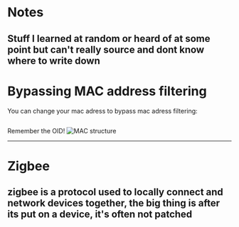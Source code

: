 
# Notes

Stuff I learned at random or heard of at some point but can't really source and dont know where to write down
---
# Bypassing MAC address filtering

You can change your mac adress to bypass mac adress filtering:
~~~
~~~
Remember the OID!
![MAC structure](http://iris.hdplus.es/wp-content/uploads/2015/11/2000px-MAC-48_Address.svg_.png)

---
# Zigbee

zigbee is a protocol used to locally connect and network devices together, the big thing is after its put on a device, it's often not patched
---

